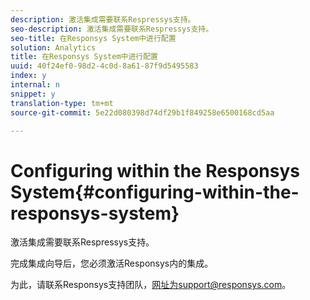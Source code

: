 ```yaml
---
description: 激活集成需要联系Respressys支持。
seo-description: 激活集成需要联系Respressys支持。
seo-title: 在Responsys System中进行配置
solution: Analytics
title: 在Responsys System中进行配置
uuid: 40f24ef0-98d2-4c0d-8a61-87f9d5495583
index: y
internal: n
snippet: y
translation-type: tm+mt
source-git-commit: 5e22d080398d74df29b1f849258e6500168cd5aa

---
```



# Configuring within the Responsys System{#configuring-within-the-responsys-system}

激活集成需要联系Respressys支持。

完成集成向导后，您必须激活Responsys内的集成。

为此，请联系Responsys支持团队，网址为support@responsys.com。
